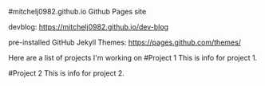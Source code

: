 #mitchelj0982.github.io
Github Pages site

devblog: https://mitchelj0982.github.io/dev-blog

pre-installed GitHub Jekyll Themes: https://pages.github.com/themes/

Here are a list of projects I'm working on
#Project 1
This is info for project 1.

#Project 2
This is info for  project 2.
